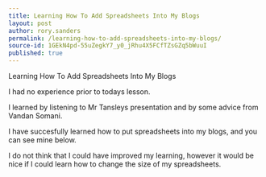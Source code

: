 ```yaml
---
title: Learning How To Add Spreadsheets Into My Blogs
layout: post
author: rory.sanders
permalink: /learning-how-to-add-spreadsheets-into-my-blogs/
source-id: 1GEkN4pd-55uZegkY7_y0_jRhu4X5FCfTZsGZq5bWuuI
published: true
---
```

Learning How To Add Spreadsheets Into My Blogs

I had no experience prior to todays lesson.

I learned by listening to Mr Tansleys presentation and by some advice from Vandan Somani.

I have succesfully learned how to put spreadsheets into my blogs, and you can see mine below.

I do not think that I could have improved my learning, however it would be nice if I could learn how to change the size of my spreadsheets.

